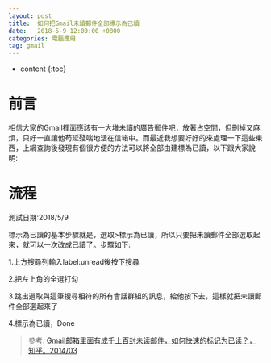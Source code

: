 ```yaml
---
layout: post
title:  如何把Gmail未讀郵件全部標示為已讀
date:   2018-5-9 12:00:00 +0800
categories: 電腦應用
tag: gmail
---
```


* content
{:toc}


# 前言

相信大家的Gmail裡面應該有一大堆未讀的廣告郵件吧，放著占空間，但刪掉又麻煩，只好一直讓他苟延殘喘地活在信箱中。而最近我想要好好的來處理一下這些東西，上網查詢後發現有個很方便的方法可以將全部由建標為已讀，以下跟大家說明:

# 流程

測試日期:2018/5/9

標示為已讀的基本步驟就是，選取>標示為已讀，所以只要把未讀郵件全部選取起來，就可以一次改成已讀了。步驟如下:

1.上方搜尋列輸入label:unread後按下搜尋

2.把左上角的全選打勾

3.跳出選取與這筆搜尋相符的所有會話群組的訊息，給他按下去，這樣就把未讀郵件全部選起來了

4.標示為已讀，Done


> 參考: [Gmail邮箱里面有成千上百封未读邮件，如何快速的标记为已读？，知乎。2014/03](https://www.zhihu.com/question/20246522)